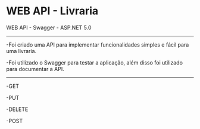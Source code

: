 # WEB API - Livraria 
WEB API - Swagger - ASP.NET 5.0

-----------

-Foi criado uma API para implementar funcionalidades simples e fácil para uma livraria.

-Foi utilizado o Swagger para testar a aplicação, além disso foi utilizado para documentar a API.

-------

-GET

-PUT

-DELETE

-POST
